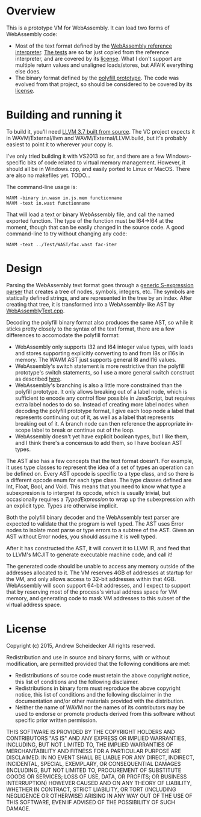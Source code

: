 # Overview

This is a prototype VM for WebAssembly. It can load two forms of WebAssembly code:
* Most of the text format defined by the [WebAssembly reference interpreter](https://github.com/WebAssembly/spec/tree/master/ml-proto). [The tests](Tests/WAST) are so far just copied from the reference interpreter, and are covered by its [license](spec.LICENSE). What I don't support are multiple return values and unaligned loads/stores, but AFAIK everything else does.
* The binary format defined by the [polyfill prototype](https://github.com/WebAssembly/polyfill-prototype-1). The code was evolved from that project, so should be considered to be covered by its [license](polyfill.LICENSE).

# Building and running it

To build it, you'll need [LLVM 3.7 built from source](http://llvm.org/releases/download.html#3.7.0). The VC project expects it in WAVM/External/llvm and WAVM/External/LLVM.build, but it's probably easiest to point it to wherever your copy is.

I've only tried building it with VS2013 so far, and there are a few Windows-specific bits of code related to virtual memory management. However, it should all be in Windows.cpp, and easily ported to Linux or MacOS. There are also no makefiles yet. TODO...

The command-line usage is:
```
WAVM -binary in.wasm in.js.mem functionname
WAVM -text in.wast functionname
```

That will load a text or binary WebAssembly file, and call the named exported function. The type of the function must be I64->I64 at the moment, though that can be easily changed in the source code. A good command-line to try without changing any code:

```WAVM -text ../Test/WAST/fac.wast fac-iter```

# Design

Parsing the WebAssembly text format goes through a [generic S-expression parser](Source/SExpressions.cpp) that creates a tree of nodes, symbols, integers, etc. The symbols are statically defined strings, and are represented in the tree by an index. After creating that tree, it is transformed into a WebAssembly-like AST by [WebAssemblyText.cpp](Source/WebAssembly/WebAssemblyText.cpp).

Decoding the polyfill binary format also produces the same AST, so while it sticks pretty closely to the syntax of the text format, there are a few differences to accomodate the polyfill format:
* WebAssembly only supports I32 and I64 integer value types, with loads and stores supporting explicitly converting to and from I8s or I16s in memory. The WAVM AST just supports general I8 and I16 values.
* WebAssembly's switch statement is more restrictive than the polyfill prototype's switch statements, so I use a more general switch construct as described [here](https://github.com/WebAssembly/design/issues/322).
* WebAssembly's branching is also a little more constrained than the polyfill prototype. It only allows breaking out of a label node, which is sufficient to encode any control flow possible in JavaScript, but requires extra label nodes to do so. Instead of creating more label nodes when decoding the polyfill prototype format, I give each loop node a label that represents continuing out of it, as well as a label that represents breaking out of it. A branch node can then reference the appropriate in-scope label to break or continue out of the loop.
* WebAssembly doesn't yet have explicit boolean types, but I like them, and I think there's a concensus to add them, so I have boolean AST types.

The AST also has a few concepts that the text format doesn't. For example, it uses type classes to represent the idea of a set of types an operation can be defined on. Every AST opcode is specific to a type class, and so there is a different opcode enum for each type class. The type classes defined are Int, Float, Bool, and Void. This means that you need to know what type a subexpresion is to interpret its opcode, which is usually trivial, but occasionally requires a *TypedExpression* to wrap up the subexpression with an explicit type. Types are otherwise implicit.

Both the polyfill binary decoder and the WebAssembly text parser are expected to validate that the program is well typed. The AST uses Error nodes to isolate most parse or type errors to a subtree of the AST. Given an AST without Error nodes, you should assume it is well typed.

After it has constructed the AST, it will convert it to LLVM IR, and feed that to LLVM's MCJIT to generate executable machine code, and call it!

The generated code should be unable to access any memory outside of the addresses allocated to it. The VM reserves 4GB of addresses at startup for the VM, and only allows access to 32-bit addresses within that 4GB. WebAssembly will soon support 64-bit addresses, and I expect to support that by reserving most of the process's virtual address space for VM memory, and generating code to mask VM addresses to this subset of the virtual address space.

# License

Copyright (c) 2015, Andrew Scheidecker
All rights reserved.

Redistribution and use in source and binary forms, with or without modification, are permitted provided that the following conditions are met:
* Redistributions of source code must retain the above copyright notice, this list of conditions and the following disclaimer.
* Redistributions in binary form must reproduce the above copyright notice, this list of conditions and the following disclaimer in the documentation and/or other materials provided with the distribution.
* Neither the name of WAVM nor the names of its contributors may be used to endorse or promote products derived from this software without specific prior written permission.

THIS SOFTWARE IS PROVIDED BY THE COPYRIGHT HOLDERS AND CONTRIBUTORS "AS IS" AND ANY EXPRESS OR IMPLIED WARRANTIES, INCLUDING, BUT NOT LIMITED TO, THE IMPLIED WARRANTIES OF MERCHANTABILITY AND FITNESS FOR A PARTICULAR PURPOSE ARE DISCLAIMED. IN NO EVENT SHALL <COPYRIGHT HOLDER> BE LIABLE FOR ANY DIRECT, INDIRECT, INCIDENTAL, SPECIAL, EXEMPLARY, OR CONSEQUENTIAL DAMAGES (INCLUDING, BUT NOT LIMITED TO, PROCUREMENT OF SUBSTITUTE GOODS OR SERVICES; LOSS OF USE, DATA, OR PROFITS; OR BUSINESS INTERRUPTION) HOWEVER CAUSED AND ON ANY THEORY OF LIABILITY, WHETHER IN CONTRACT, STRICT LIABILITY, OR TORT (INCLUDING NEGLIGENCE OR OTHERWISE) ARISING IN ANY WAY OUT OF THE USE OF THIS SOFTWARE, EVEN IF ADVISED OF THE POSSIBILITY OF SUCH DAMAGE.